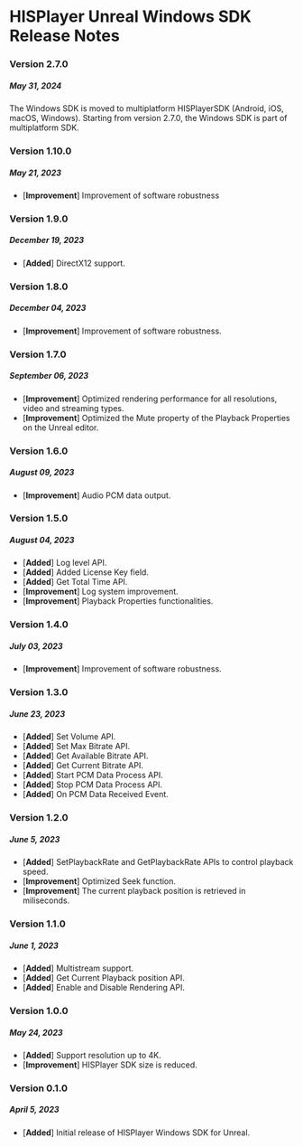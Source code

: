 # HISPlayer Unreal Windows SDK Release Notes

### Version 2.7.0
##### May 31, 2024
The Windows SDK is moved to multiplatform HISPlayerSDK (Android, iOS, macOS, Windows).
Starting from version 2.7.0, the Windows SDK is part of multiplatform SDK.

### Version 1.10.0 
##### May 21, 2023
- [**Improvement**] Improvement of software robustness

### Version 1.9.0 
##### December 19, 2023
- [**Added**] DirectX12 support.

### Version 1.8.0 
##### December 04, 2023
- [**Improvement**] Improvement of software robustness.

### Version 1.7.0 
##### September 06, 2023
- [**Improvement**] Optimized rendering performance for all resolutions, video and streaming types.
- [**Improvement**] Optimized the Mute property of the Playback Properties on the Unreal editor. 

### Version 1.6.0 
##### August 09, 2023
- [**Improvement**] Audio PCM data output.

### Version 1.5.0 
##### August 04, 2023
- [**Added**] Log level API.
- [**Added**] Added License Key field.
- [**Added**] Get Total Time API.
- [**Improvement**] Log system improvement.
- [**Improvement**] Playback Properties functionalities.

### Version 1.4.0 
##### July 03, 2023
- [**Improvement**] Improvement of software robustness.

### Version 1.3.0 
##### June 23, 2023
- [**Added**] Set Volume API.
- [**Added**] Set Max Bitrate API.
- [**Added**] Get Available Bitrate API.
- [**Added**] Get Current Bitrate API.
- [**Added**] Start PCM Data Process API.
- [**Added**] Stop PCM Data Process API.
- [**Added**] On PCM Data Received Event.

### Version 1.2.0 
##### June 5, 2023
- [**Added**] SetPlaybackRate and GetPlaybackRate APIs to control playback speed.
- [**Improvement**] Optimized Seek function.
- [**Improvement**] The current playback position is retrieved in miliseconds.

### Version 1.1.0 
##### June 1, 2023
- [**Added**] Multistream support.
- [**Added**] Get Current Playback position API.
- [**Added**] Enable and Disable Rendering API.

### Version 1.0.0 
##### May 24, 2023
- [**Added**] Support resolution up to 4K.
- [**Improvement**] HISPlayer SDK size is reduced.

### Version 0.1.0
##### April 5, 2023
- [**Added**] Initial release of HISPlayer Windows SDK for Unreal.

